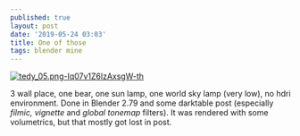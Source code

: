 ```yaml
---
published: true
layout: post
date: '2019-05-24 03:03'
title: One of those
tags: blender mine 
---
```

[![tedy_05.png-Iq07v1Z6lzAxsgW-th](https://images.weserv.nl/?url=https://i.imgur.com/Npflekzb.jpg)](https://images.weserv.nl/?url=https://i.imgur.com/Npflekz.jpg)

3 wall place, one bear, one sun lamp, one world sky lamp (very low), no hdri environment. 
Done in Blender 2.79 and some darktable post (especially *filmic, vignette* and *global tonemap* filters). 
It was rendered with some volumetrics, but that mostly got lost in post.
